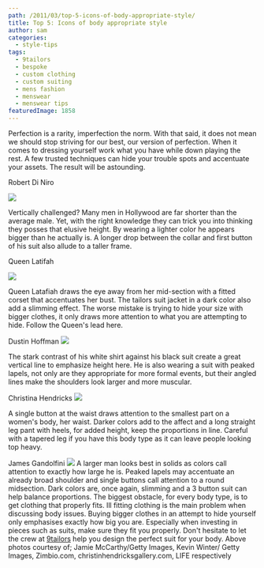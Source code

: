 ```yaml
---
path: /2011/03/top-5-icons-of-body-appropriate-style/
title: Top 5: Icons of body appropriate style
author: sam
categories: 
  - style-tips
tags: 
  - 9tailors
  - bespoke
  - custom clothing
  - custom suiting
  - mens fashion
  - menswear
  - menswear tips
featuredImage: 1858
---
```

Perfection is a rarity, imperfection the norm. With that said, it does not mean we should stop striving for our best, our version of perfection. When it comes to dressing yourself work what you have while down playing the rest. A few trusted techniques can hide your trouble spots and accentuate your assets. The result will be astounding. 

Robert Di Niro

[![](http://3.bp.blogspot.com/-gbgMvyo6c6Y/TYa8YtOw_CI/AAAAAAAAAHo/sc62GblUy7U/s320/Robert%252BDe%252BNiro%252BUniversal%252BPictures%252BParamount%252BNYHuxU3Hm8Dl%255B1%255D.jpg)](http://3.bp.blogspot.com/-gbgMvyo6c6Y/TYa8YtOw_CI/AAAAAAAAAHo/sc62GblUy7U/s1600/Robert%252BDe%252BNiro%252BUniversal%252BPictures%252BParamount%252BNYHuxU3Hm8Dl%255B1%255D.jpg)

Vertically challenged? Many men in Hollywood are far shorter than the average male. Yet, with the right knowledge they can trick you into thinking they posses that elusive height. By wearing a lighter color he appears bigger than he actually is. A longer drop between the collar and first button of his suit also allude to a taller frame.

Queen Latifah

[![](http://4.bp.blogspot.com/-K-9HDv65o6I/TYa93zswlQI/AAAAAAAAAII/9JnKdAXrRQE/s320/ffb81_queen-latifah-450pk021711%255B1%255D.jpg)](http://4.bp.blogspot.com/-K-9HDv65o6I/TYa93zswlQI/AAAAAAAAAII/9JnKdAXrRQE/s1600/ffb81_queen-latifah-450pk021711%255B1%255D.jpg)

Queen Latafiah draws the eye away from her mid-section with a fitted corset that accentuates her bust. The tailors suit jacket in a dark color also add a slimming effect. The worse mistake is trying to hide your size with bigger clothes, it only draws more attention to what you are attempting to hide. Follow the Queen's lead here.

Dustin Hoffman ![](http://3.bp.blogspot.com/-qJkkCijpmQc/TYa9z3brZJI/AAAAAAAAAIA/GSEBUR4KYaM/s320/hoffman.bmp)

The stark contrast of his white shirt against his black suit create a great vertical line to emphasize height here. He is also wearing a suit with peaked lapels, not only are they appropriate for more formal events, but their angled lines make the shoulders look larger and more muscular.

Christina Hendricks ![](http://1.bp.blogspot.com/-BeLG7SqWvtE/TYa9ttTKw1I/AAAAAAAAAH4/_jeiiM-lkLA/s320/Christina-Hendricks.jpg)

A single button at the waist draws attention to the smallest part on a women's body, her waist. Darker colors add to the affect and a long straight leg pant with heels, for added height, keep the proportions in line. Careful with a tapered leg if you have this body type as it can leave people looking top heavy.

James Gandolfini [![](http://4.bp.blogspot.com/-1inBSfrfkSQ/TYa9phjRxRI/AAAAAAAAAHw/6EW3QHkr2ac/s320/101653277%255B1%255D.jpg)](http://4.bp.blogspot.com/-1inBSfrfkSQ/TYa9phjRxRI/AAAAAAAAAHw/6EW3QHkr2ac/s1600/101653277%255B1%255D.jpg) A larger man looks best in solids as colors call attention to exactly how large he is. Peaked lapels may accentuate an already broad shoulder and single buttons call attention to a round midsection. Dark colors are, once again, slimming and a 3 button suit can help balance proportions. The biggest obstacle, for every body type, is to get clothing that properly fits. Ill fitting clothing is the main problem when discussing body issues. Buying bigger clothes in an attempt to hide yourself only emphasises exactly how big you are. Especially when investing in pieces such as suits, make sure they fit you properly. Don't hesitate to let the crew at [9tailors](http://www.blogger.com/www.9tailors.com) help you design the perfect suit for your body. Above photos courtesy of; Jamie McCarthy/Getty Images, Kevin Winter/ Getty Images, Zimbio.com, christinhendricksgallery.com, LIFE respectively